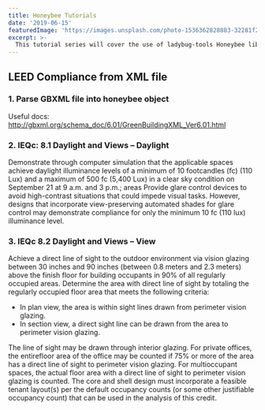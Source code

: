 ```yaml
---
title: Honeybee Tutorials
date: '2019-06-15'
featuredImage: 'https://images.unsplash.com/photo-1536362828883-32281f211553'
excerpt: >-
  This tutorial series will cover the use of ladybug-tools Honeybee library implemented in pure python!
---
```


## LEED Compliance from XML file

### 1. Parse GBXML file into honeybee object
Useful docs: http://gbxml.org/schema_doc/6.01/GreenBuildingXML_Ver6.01.html

### 2. IEQc: 8.1 Daylight and Views – Daylight
Demonstrate through computer simulation that the applicable spaces achieve daylight
illuminance levels of a minimum of 10 footcandles (fc) (110 Lux) and a maximum of 500 fc
(5,400 Lux) in a clear sky condition on September 21 at 9 a.m. and 3 p.m.; areas
Provide glare control devices to avoid high-contrast situations that could impede visual
tasks. However, designs that incorporate view-preserving automated shades for glare
control may demonstrate compliance for only the minimum 10 fc (110 lux) illuminance level. 
### 3. IEQc 8.2 Daylight and Views – View 
Achieve a direct line of sight to the outdoor environment via vision glazing between 30 inches
and 90 inches (between 0.8 meters and 2.3 meters) above the finish floor for building
occupants in 90% of all regularly occupied areas. Determine the area with direct line of sight by
totaling the regularly occupied floor area that meets the following criteria:
* In plan view, the area is within sight lines drawn from perimeter vision glazing.
* In section view, a direct sight line can be drawn from the area to perimeter vision glazing.

The line of sight may be drawn through interior glazing. For private offices, the entirefloor area
of the office may be counted if 75% or more of the area has a direct line of sight to perimeter
vision glazing. For multioccupant spaces, the actual floor area with a direct line of sight to
perimeter vision glazing is counted.
The core and shell design must incorporate a feasible tenant layout(s) per the default
occupancy counts (or some other justifiable occupancy count) that can be used in the analysis
of this credit.